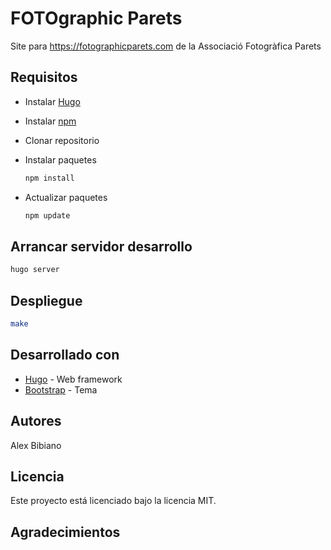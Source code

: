 # FOTOgraphic Parets

Site para <https://fotographicparets.com> de la Associació Fotogràfica Parets

## Requisitos

- Instalar [Hugo](https://gohugo.io/getting-started/installing/)
- Instalar [npm](https://www.npmjs.com/get-npm/)
- Clonar repositorio
- Instalar paquetes

  ```bash
  npm install
  ```

- Actualizar paquetes

  ```bash
  npm update
  ```

## Arrancar servidor desarrollo

```bash
hugo server
```

## Despliegue

```bash
make
```

## Desarrollado con

- [Hugo](https://gohugo.io/) - Web framework
- [Bootstrap](https://getbootstrap.com/) - Tema

## Autores

Alex Bibiano

## Licencia

Este proyecto está licenciado bajo la licencia MIT.

## Agradecimientos
